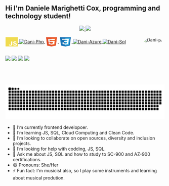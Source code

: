 ## Hi I'm Daniele Marighetti Cox, programming and technology student!
<div align="center">
  <a href="https://github.com/danielecox">
  <img height="180em" src="https://github-readme-stats.vercel.app/api?username=danielecox&show_icons=true&theme=dracula&include_all_commits=true&count_private=true"/>
  <img height="180em" src="https://github-readme-stats.vercel.app/api/top-langs/?username=danielecox&layout=compact&langs_count=7&theme=dracula"/>
</div>
<div style="display: inline_block"><br>
  <img align="center" alt="Dani-Js" height="30" width="40" src="https://raw.githubusercontent.com/devicons/devicon/master/icons/javascript/javascript-plain.svg">
  <img align="center" alt="Dani-Php" height="30" width="40" src="https://cdn.jsdelivr.net/gh/devicons/devicon/icons/php/php-original.svg">

  <img align="center" alt="Dani-HTML" height="30" width="40" src="https://raw.githubusercontent.com/devicons/devicon/master/icons/html5/html5-original.svg">
  <img align="center" alt="Dani-CSS" height="30" width="40" src="https://raw.githubusercontent.com/devicons/devicon/master/icons/css3/css3-original.svg">
  <img align="center" alt="Dani-Azure" height="30" width="40" src="https://cdn.jsdelivr.net/gh/devicons/devicon/icons/azure/azure-original.svg">
<img align="center" alt="Dani-Sql"  height="30" width="40" fill = "white" src="https://cdn.svgapi.com/vector/13344/sql-file-format.svg"> 
  <img align="right" alt="Dani-pic" height="150" style="border-radius:50px;" src="https://scontent.fgru5-1.fna.fbcdn.net/v/t1.6435-9/124425720_3707709649252683_2936127301229722807_n.jpg?_nc_cat=102&ccb=1-7&_nc_sid=174925&_nc_eui2=AeGirBUeOY7pIJxPpnAf1fjC4b-9pffcu4Phv72l99y7g8q4TXYZtLEmHypF9mqzdsV2u22iNXZi4iY-2E8MvsMe&_nc_ohc=YySdfzNOB04AX-pLebA&_nc_ht=scontent.fgru5-1.fna&oh=00_AT-gy_xY_ceUscxSDM1i_yhWtbw_Stf4KSLDgemq2DlFIQ&oe=630C35F9">
</div>
  
  ##
 
<div> 
  <a href="https://instagram.com/dn_cox" target="_blank"><img src="https://img.shields.io/badge/-Instagram-%23E4405F?style=for-the-badge&logo=instagram&logoColor=white" target="_blank"></a>
 	<a href="https://www.twitch.tv/techno_butch" target="_blank"><img src="https://img.shields.io/badge/Twitch-9146FF?style=for-the-badge&logo=twitch&logoColor=white" target="_blank"></a>
  <a href = "mailto:danielecox@gmail.com"><img src="https://img.shields.io/badge/-Gmail-%23333?style=for-the-badge&logo=gmail&logoColor=white" target="_blank"></a>
  <a href="https://www.linkedin.com/in/danielemarighetticox" target="_blank"><img src="https://img.shields.io/badge/-LinkedIn-%230077B5?style=for-the-badge&logo=linkedin&logoColor=white" target="_blank"></a> 
 
 ![Snake animation](https://github.com/danielecox/danielecox/blob/output/github-contribution-grid-snake.svg)
  
- 🔭 I’m currently frontend developoer.
- 🌱 I’m learning JS, SQL, Cloud Computing and Clean Code.
- 👯 I’m looking to collaborate on open sources, diversity and inclusion projects.
- 🤔 I’m looking for help with codding, JS, SQL.
- 💬 Ask me about JS, SQL and how to study to SC-900 and AZ-900 certifications.
- 😄 Pronouns: She/Her
- ⚡ Fun fact: I'm musicist also, so I play some instruments and learning about musical prodution.
</div>
